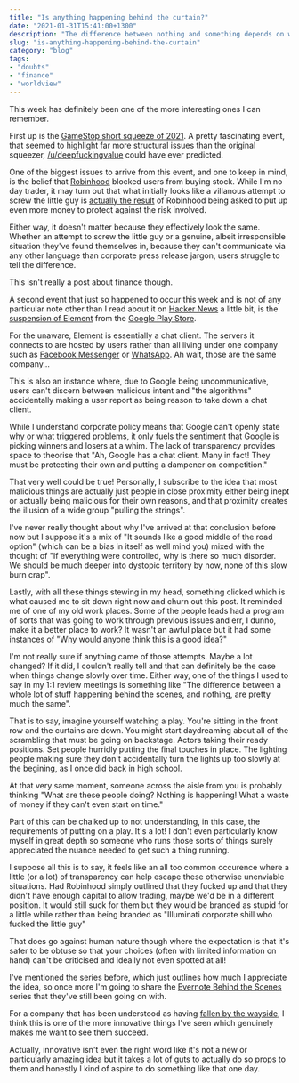 ```yaml
---
title: "Is anything happening behind the curtain?"
date: "2021-01-31T15:41:00+1300"
description: "The difference between nothing and something depends on whether the curtain has been raised yet"
slug: "is-anything-happening-behind-the-curtain"
category: "blog"
tags:
- "doubts"
- "finance"
- "worldview"
---
```


This week has definitely been one of the more interesting ones I can remember.

First up is the [GameStop short squeeze of 2021](https://en.wikipedia.org/wiki/GameStop_short_squeeze). A pretty fascinating event, that seemed to highlight far more structural issues than the original squeezer, [/u/deepfuckingvalue](https://www.wsj.com/articles/keith-gill-drove-the-gamestop-reddit-mania-he-talked-to-the-journal-11611931696) could have ever predicted.

One of the biggest issues to arrive from this event, and one to keep in mind, is the belief that [Robinhood](https://robinhood.com/us/en/) blocked users from buying stock. While I'm no day trader, it may turn out that what initially looks like a villanous attempt to screw the little guy is [actually the result](https://pca.st/gw6fvzay) of Robinhood being asked to put up even more money to protect against the risk involved.

Either way, it doesn't matter because they effectively look the same. Whether an attempt to screw the little guy or a genuine, albeit irresponsible situation they've found themselves in, because they can't communicate via any other language than corporate press release jargon, users struggle to tell the difference.

This isn't really a post about finance though.

A second event that just so happened to occur this week and is not of any particular note other than I read about it on [Hacker News](https://news.ycombinator.com) a little bit, is the [suspension of Element](https://twitter.com/element_hq/status/1355663753380032512) from the [Google Play Store](https://play.google.com/store).

For the unaware, Element is essentially a chat client. The servers it connects to are hosted by users rather than all living under one company such as [Facebook Messenger](https://messenger.com) or [WhatsApp](https://www.whatsapp.com/). Ah wait, those are the same company...

This is also an instance where, due to Google being uncommunicative, users can't discern between malicious intent and "the algorithms" accidentally making a user report as being reason to take down a chat client.

While I understand corporate policy means that Google can't openly state why or what triggered problems, it only fuels the sentiment that Google is picking winners and losers at a whim. The lack of transparency provides space to theorise that "Ah, Google has a chat client. Many in fact! They must be protecting their own and putting a dampener on competition."

That very well could be true! Personally, I subscribe to the idea that most malicious things are actually just people in close proximity either being inept or actually being malicious for their own reasons, and that proximity creates the illusion of a wide group "pulling the strings".

I've never really thought about why I've arrived at that conclusion before now but I suppose it's a mix of "It sounds like a good middle of the road option" (which can be a bias in itself as well mind you) mixed with the thought of "If everything were controlled, why is there so much disorder. We should be much deeper into dystopic territory by now, none of this slow burn crap".

Lastly, with all these things stewing in my head, something clicked which is what caused me to sit down right now and churn out this post. It reminded me of one of my old work places. Some of the people leads had a program of sorts that was going to work through previous issues and err, I dunno, make it a better place to work? It wasn't an awful place but it had some instances of "Why would anyone think this is a good idea?"

I'm not really sure if anything came of those attempts. Maybe a lot changed? If it did, I couldn't really tell and that can definitely be the case when things change slowly over time. Either way, one of the things I used to say in my 1:1 review meetings is something like "The difference between a whole lot of stuff happening behind the scenes, and nothing, are pretty much the same".

That is to say, imagine yourself watching a play. You're sitting in the front row and the curtains are down. You might start daydreaming about all of the scrambling that must be going on backstage. Actors taking their ready positions. Set people hurridly putting the final touches in place. The lighting people making sure they don't accidentally turn the lights up too slowly at the begining, as I once did back in high school.

At that very same moment, someone across the aisle from you is probably thinking "What are these people doing? Nothing is happening! What a waste of money if they can't even start on time."

Part of this can be chalked up to not understanding, in this case, the requirements of putting on a play. It's a lot! I don't even particularly know myself in great depth so someone who runs those sorts of things surely appreciated the nuance needed to get such a thing running.

I suppose all this is to say, it feels like an all too common occurence where a little (or a lot) of transparency can help escape these otherwise unenviable situations. Had Robinhood simply outlined that they fucked up and that they didn't have enough capital to allow trading, maybe we'd be in a different position. It would still suck for them but they would be branded as stupid for a little while rather than being branded as "Illuminati corporate shill who fucked the little guy"

That does go against human nature though where the expectation is that it's safer to be obtuse so that your choices (often with limited information on hand) can't be criticised and ideally not even spotted at all!

I've mentioned the series before, which just outlines how much I appreciate the idea, so once more I'm going to share the [Evernote Behind the Scenes](https://www.youtube.com/playlist?list=PL4I5cq2DfrSpehLO_71NCjKSZE0nGXIvf) series that they've still been going on with.

For a company that has been understood as having [fallen by the wayside](https://usefyi.com/evernote-history/), I think this is one of the more innovative things I've seen which genuinely makes me want to see them succeed.

Actually, innovative isn't even the right word like it's not a new or particularly amazing idea but it takes a lot of guts to actually do so props to them and honestly I kind of aspire to do something like that one day.
